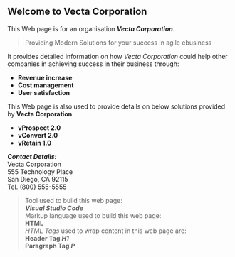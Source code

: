 ## Welcome to Vecta Corporation
This Web page is for an organisation **_Vecta Corporation_**. 
>Providing Modern Solutions for your success in agile ebusiness

It provides detailed information on how _Vecta Corporation_ could help other companies in achieving success in their business through:
* **Revenue increase**
* **Cost management**
* **User satisfaction**  

This Web page is also used to provide details on below solutions provided by **Vecta Corporation**    
* **vProspect 2.0**
* **vConvert 2.0**
* **vRetain 1.0**  

**_Contact Details:_**    
Vecta Corporation  
555 Technology Place  
San Diego, CA 92115  
Tel. (800) 555-5555  

>Tool used to build this web page:  
>**_Visual Studio Code_**  
>Markup language used to build this web page:  
**HTML**  
_HTML Tags_ used to wrap content in this web page are:  
**Header Tag _H1_**  
**Paragraph Tag _P_**  
